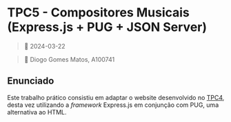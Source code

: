 # TPC5 - Compositores Musicais (Express.js + PUG + JSON Server)

> 📅 2024-03-22

> 👤 Diogo Gomes Matos, A100741

## Enunciado

Este trabalho prático consistiu em adaptar o website desenvolvido no [TPC4](/TPC4/README.md), desta vez utilizando a _framework_ Express.js em conjunção com PUG, uma alternativa ao HTML.

